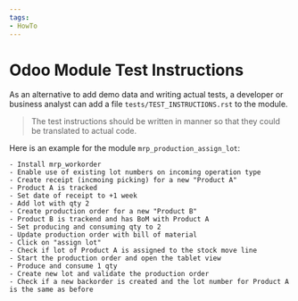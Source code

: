 ```yaml
---
tags:
- HowTo
---
```

# Odoo Module Test Instructions

As an alternative to add demo data and writing actual tests, a developer or business analyst can add a file `tests/TEST_INSTRUCTIONS.rst` to the module. 

> The test instructions should be written in manner so that they could be translated to actual code.

Here is an example for the module `mrp_production_assign_lot`:

```
- Install mrp_workorder
- Enable use of existing lot numbers on incoming operation type
- Create receipt (incmoing picking) for a new "Product A"
- Product A is tracked
- Set date of receipt to +1 week
- Add lot with qty 2
- Create production order for a new "Product B"
- Product B is trackend and has BoM with Product A
- Set producing and consuming qty to 2
- Update production order with bill of material
- Click on "assign lot"
- Check if lot of Product A is assigned to the stock move line
- Start the production order and open the tablet view
- Produce and consume 1 qty
- Create new lot and validate the production order
- Check if a new backorder is created and the lot number for Product A is the same as before
```